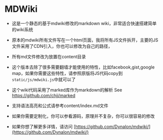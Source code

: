 # MDWiki
* 这是一个静态的基于mdwiki修改的markdown wiki，非常适合快速搭建简单的wiki系统

* 原本的mdwiki所有文件写在一个html页面，我将所有JS文件拆开，主要的JS文件采用了CDN引入，你也可以修改为自己的路径，

* 所有md文件修改为放置在content目录

* 这个版本去除了很多需要翻墙才能使用的特性，比如facebook,gist,google map，如果你需要这些特性，请参照原版将JS代码copy到`static/js/mdwiki.js`中就可以了

* 这个wiki代码采用了marked库作为markdown的解析 See https://github.com/chjj/marked

* 支持语法高亮和公式请参考content/index.md文件

* 如果你需要定制化，你可以参看源码，原理并不复杂，你可以很容易的修改

* 如果你想了解更多详情，请访问 [https://github.com/Dynalon/mdwiki/](https://github.com/Dynalon/mdwiki/)